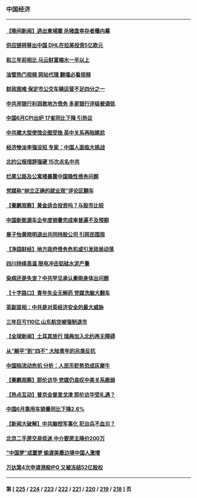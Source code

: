 ### 中国经济
---
#### [【晚间新闻】逃出柬埔寨 杀猪盘幸存者曝内幕](../../pages/ncid283/n14033108.md?07131645) 
#### [供应链转移出中国 DHL在拉美投资5亿欧元](../../pages/ncid283/n14033356.md?07131645) 
#### [和三年前相比 马云财富缩水一半以上](../../pages/ncid283/n14033113.md?07131645) 
#### [油管热门视频 网站代理 翻墙必看视频](http://138.2.39.72:81/youtube.html?epic-marker?07131645)
#### [财政困难 保定市公交车辆运营不足四分之一](../../pages/ncid283/n14032804.md?07131645) 
#### [中共用银行利润救地方债务 多家银行评级被调低](../../pages/ncid283/n14033036.md?07131645) 
#### [中国6月CPI出炉 17省同比下降 引热议](../../pages/ncid283/n14032806.md?07131645) 
#### [中共建大型使馆企图受挫 英中关系再陷尴尬](../../pages/ncid283/n14032944.md?07131645) 
#### [经济惨淡李强没招 专家：中国人面临大挑战](../../pages/ncid283/n14032885.md?07131645) 
#### [北约公报措辞强硬 15次点名中共](../../pages/ncid283/n14032907.md?07131645) 
#### [烂尾公路及公寓楼暴露中国隐性债务问题](../../pages/ncid283/n14032625.md?07131645) 
#### [党媒称“树立正确的就业观”评论区翻车](../../pages/ncid283/n14032527.md?07131645) 
#### [【秦鹏观察】黄金适合投资吗？与股市比较](../../pages/ncid283/n14032476.md?07131645) 
#### [中国新能源车企年度销量完成率普遍不及预期](../../pages/ncid283/n14032528.md?07131645) 
#### [章子怡黄晓明退出共同持股公司 引网民围观](../../pages/ncid283/n14032434.md?07131645) 
#### [【净园财经】地方政府债务危机或引发政局动荡](../../pages/ncid283/n14032396.md?07131645) 
#### [四川持续高温 限电冲击铝硅水泥产量](../../pages/ncid283/n14032347.md?07131645) 
#### [染病还是失宠？中共罕见承认秦刚身体出问题](../../pages/ncid283/n14032355.md?07131645) 
#### [【十字路口】青年失业无解药 党媒洗脑大翻车](../../pages/ncid283/n14032286.md?07131645) 
#### [英副首相：中共是对英经济安全的最大威胁](../../pages/ncid283/n14032237.md?07131645) 
#### [三年巨亏110亿 山东航空被强制退市](../../pages/ncid283/n14032236.md?07131645) 
#### [【全球新闻】土耳其放行 瑞典加入北约再无障碍](../../pages/ncid283/n14032151.md?07131645) 
#### [从“躺平”到“四不” 大陆青年的另类反抗](../../pages/ncid283/n14031747.md?07131645) 
#### [中国陷流动危机 分析：人民币贬势恐成灰犀牛](../../pages/ncid283/n14031868.md?07131645) 
#### [【秦鹏观察】耶伦访华 党媒仍哀叹中美关系脆弱](../../pages/ncid283/n14031848.md?07131645) 
#### [【热点互动】普京会普里戈津 耶伦访华受礼遇？](../../pages/ncid283/n14031875.md?07131645) 
#### [中国6月乘用车销量同比下降2.6%](../../pages/ncid283/n14031804.md?07131645) 
#### [【新闻大破解】中共脑控军事化 犯台兵不血刃？](../../pages/ncid283/n14031740.md?07131645) 
#### [北京二手房交易低迷 中介要房主降价200万](../../pages/ncid283/n14031599.md?07131645) 
#### [“中国梦”成噩梦 偷渡美墨边境中国人激增](../../pages/ncid283/n14031722.md?07131645) 
#### [万达第4次申请港股IPO 又被冻结52亿股权](../../pages/ncid283/n14031609.md?07131645) 

---
#### 第 [ [225](./225.md?07131645) / [224](./224.md?07131645) / [223](./223.md?07131645) / [222](./222.md?07131645) / [221](./221.md?07131645) / [220](./220.md?07131645) / [219](./219.md?07131645) / [218](./218.md?07131645) ] 页
